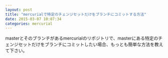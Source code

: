 ```yaml
---
layout: post
title: "mercurialで特定のチェンジセットだけをブランチにコミットする方法"
date: 2015-03-07 10:07:34
categories: mercurial
---
```

<p>masterとそのブランチがあるmercurialのリポジトリで、masterにある特定のチェンジセットだけをブランチにコミットしたい場合、もっとも簡単な方法を教えて下さい。</p>
